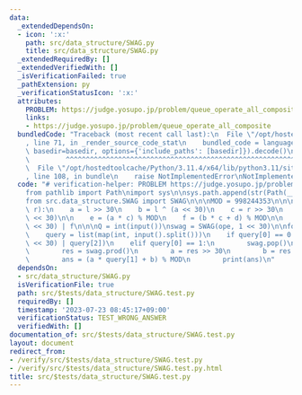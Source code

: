```yaml
---
data:
  _extendedDependsOn:
  - icon: ':x:'
    path: src/data_structure/SWAG.py
    title: src/data_structure/SWAG.py
  _extendedRequiredBy: []
  _extendedVerifiedWith: []
  _isVerificationFailed: true
  _pathExtension: py
  _verificationStatusIcon: ':x:'
  attributes:
    PROBLEM: https://judge.yosupo.jp/problem/queue_operate_all_composite
    links:
    - https://judge.yosupo.jp/problem/queue_operate_all_composite
  bundledCode: "Traceback (most recent call last):\n  File \"/opt/hostedtoolcache/Python/3.11.4/x64/lib/python3.11/site-packages/onlinejudge_verify/documentation/build.py\"\
    , line 71, in _render_source_code_stat\n    bundled_code = language.bundle(stat.path,\
    \ basedir=basedir, options={'include_paths': [basedir]}).decode()\n          \
    \         ^^^^^^^^^^^^^^^^^^^^^^^^^^^^^^^^^^^^^^^^^^^^^^^^^^^^^^^^^^^^^^^^^^^^^^^^^^^^^^^^^\n\
    \  File \"/opt/hostedtoolcache/Python/3.11.4/x64/lib/python3.11/site-packages/onlinejudge_verify/languages/python.py\"\
    , line 108, in bundle\n    raise NotImplementedError\nNotImplementedError\n"
  code: "# verification-helper: PROBLEM https://judge.yosupo.jp/problem/queue_operate_all_composite\n\
    from pathlib import Path\nimport sys\n\nsys.path.append(str(Path(__file__).resolve().parent.parent.parent.parent))\n\
    from src.data_structure.SWAG import SWAG\n\n\nMOD = 998244353\n\n\ndef ope(l,\
    \ r):\n    a = l >> 30\n    b = l ^ (a << 30)\n    c = r >> 30\n    d = r ^ (c\
    \ << 30)\n\n    e = (a * c) % MOD\n    f = (b * c + d) % MOD\n\n    return (e\
    \ << 30) | f\n\n\nQ = int(input())\nswag = SWAG(ope, 1 << 30)\n\nfor _ in range(Q):\n\
    \    query = list(map(int, input().split()))\n    if query[0] == 0:\n        swag.push((query[1]\
    \ << 30) | query[2])\n    elif query[0] == 1:\n        swag.pop()\n    else:\n\
    \        res = swag.prod()\n        a = res >> 30\n        b = res ^ (a << 30)\n\
    \        ans = (a * query[1] + b) % MOD\n        print(ans)\n"
  dependsOn:
  - src/data_structure/SWAG.py
  isVerificationFile: true
  path: src/$tests/data_structure/SWAG.test.py
  requiredBy: []
  timestamp: '2023-07-23 08:45:17+09:00'
  verificationStatus: TEST_WRONG_ANSWER
  verifiedWith: []
documentation_of: src/$tests/data_structure/SWAG.test.py
layout: document
redirect_from:
- /verify/src/$tests/data_structure/SWAG.test.py
- /verify/src/$tests/data_structure/SWAG.test.py.html
title: src/$tests/data_structure/SWAG.test.py
---
```

